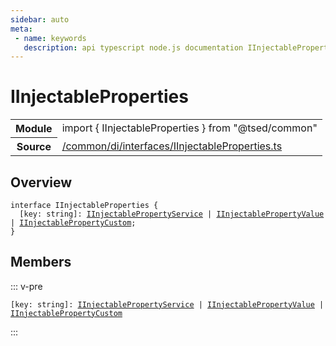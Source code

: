 ```yaml
---
sidebar: auto
meta:
 - name: keywords
   description: api typescript node.js documentation IInjectableProperties interface
---
```

# IInjectableProperties <Badge text="Interface" type="interface"/>
<!-- Summary -->
<section class="symbol-info"><table class="is-full-width"><tbody><tr><th>Module</th><td><div class="lang-typescript"><span class="token keyword">import</span> { IInjectableProperties }&nbsp;<span class="token keyword">from</span>&nbsp;<span class="token string">"@tsed/common"</span></div></td></tr><tr><th>Source</th><td><a href="https://github.com/Romakita/ts-express-decorators/blob/v4.30.1/src//common/di/interfaces/IInjectableProperties.ts#L0-L0">/common/di/interfaces/IInjectableProperties.ts</a></td></tr></tbody></table></section>

<!-- Overview -->
## Overview


<pre><code class="typescript-lang "><span class="token keyword">interface</span> IInjectableProperties <span class="token punctuation">{</span>
  <span class="token punctuation">[</span>key<span class="token punctuation">:</span> <span class="token keyword">string</span><span class="token punctuation">]</span><span class="token punctuation">:</span> <a href="/api/common/di/interfaces/IInjectablePropertyService.html"><span class="token">IInjectablePropertyService</span></a> | <a href="/api/common/di/interfaces/IInjectablePropertyValue.html"><span class="token">IInjectablePropertyValue</span></a> | <a href="/api/common/di/interfaces/IInjectablePropertyCustom.html"><span class="token">IInjectablePropertyCustom</span></a><span class="token punctuation">;</span>
<span class="token punctuation">}</span></code></pre>



<!-- Members -->




## Members


::: v-pre

<div class="method-overview">
<pre><code class="typescript-lang "><span class="token punctuation">[</span>key<span class="token punctuation">:</span> <span class="token keyword">string</span><span class="token punctuation">]</span><span class="token punctuation">:</span> <a href="/api/common/di/interfaces/IInjectablePropertyService.html"><span class="token">IInjectablePropertyService</span></a> | <a href="/api/common/di/interfaces/IInjectablePropertyValue.html"><span class="token">IInjectablePropertyValue</span></a> | <a href="/api/common/di/interfaces/IInjectablePropertyCustom.html"><span class="token">IInjectablePropertyCustom</span></a></code></pre>

</div>



:::